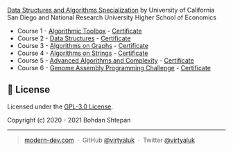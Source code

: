 [Data Structures and Algorithms Specialization](https://www.coursera.org/specializations/data-structures-algorithms) by University of California San Diego and National Research University Higher School of Economics

- Course 1 - [Algorithmic Toolbox](https://www.coursera.org/learn/algorithmic-toolbox?specialization=data-structures-algorithms) - [Certificate](https://www.coursera.org/account/accomplishments/certificate/WLDWN5BQS34C)
- Course 2 - [Data Structures](https://www.coursera.org/learn/data-structures?specialization=data-structures-algorithms) - [Certificate](https://www.coursera.org/account/accomplishments/certificate/BMUSAKGNSU4P)
- Course 3 - [Algorithms on Graphs](https://www.coursera.org/learn/algorithms-on-graphs?specialization=data-structures-algorithms) - [Certificate](https://www.coursera.org/account/accomplishments/verify/D4EZTNZ5ATXM)
- Course 4 - [Algorithms on Strings](https://www.coursera.org/learn/algorithms-on-strings?specialization=data-structures-algorithms) - [Certificate](https://www.coursera.org/account/accomplishments/verify/U84TMFDLT6BM)
- Course 5 - [Advanced Algorithms and Complexity](https://www.coursera.org/learn/advanced-algorithms-and-complexity) - [Certificate](https://www.coursera.org/account/accomplishments/verify/C6ZKJE4RJRY9)
- Course 6 - [Genome Assembly Programming Challenge](https://www.coursera.org/learn/assembling-genomes) - [Certificate](https://www.coursera.org/account/accomplishments/verify/5QGPB9XKACS7)

## :green_book: License

Licensed under the [GPL-3.0 License](https://github.com/virtyaluk/coursera-data-structures-algorithms/blob/master/LICENSE).

Copyright (c) 2020 - 2021 Bohdan Shtepan

---

> [modern-dev.com](http://modern-dev.com) &nbsp;&middot;&nbsp;
> GitHub [@virtyaluk](https://github.com/virtyaluk) &nbsp;&middot;&nbsp;
> Twitter [@virtyaluk](https://twitter.com/virtyaluk)